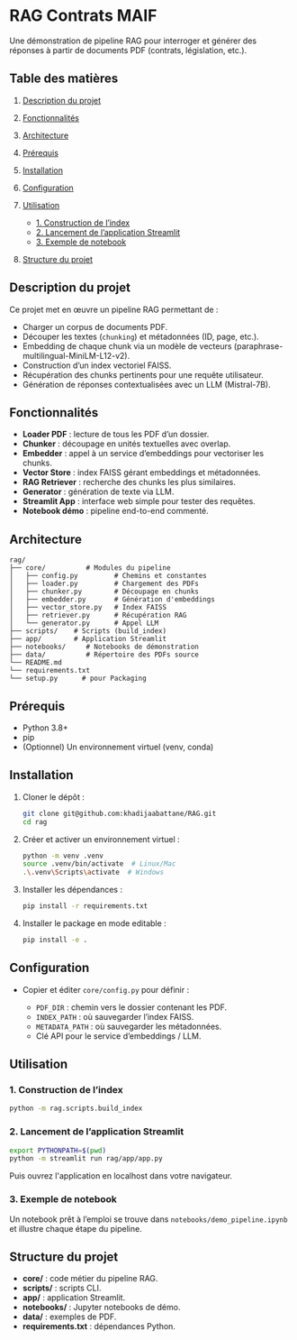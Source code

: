 # RAG Contrats MAIF

Une démonstration de pipeline RAG pour interroger et générer des réponses à partir de documents PDF (contrats, législation, etc.).



## Table des matières

1. [Description du projet](#description-du-projet)
2. [Fonctionnalités](#fonctionnalités)
3. [Architecture](#architecture)
4. [Prérequis](#prérequis)
5. [Installation](#installation)
6. [Configuration](#configuration)
7. [Utilisation](#utilisation)

   * [1. Construction de l’index](#1-construction-de-lindex)
   * [2. Lancement de l’application Streamlit](#2-lancement-de-lapplication-streamlit)
   * [3. Exemple de notebook](#3-exemple-de-notebook)
8. [Structure du projet](#structure-du-projet)




## Description du projet

Ce projet met en œuvre un pipeline RAG  permettant de :

* Charger un corpus de documents PDF.
* Découper les textes (`chunking`) et métadonnées (ID, page, etc.).
* Embedding de chaque chunk via un modèle de vecteurs (paraphrase-multilingual-MiniLM-L12-v2).
* Construction d’un index vectoriel FAISS.
* Récupération des chunks pertinents pour une requête utilisateur.
* Génération de réponses contextualisées avec un LLM (Mistral-7B).


## Fonctionnalités

* **Loader PDF** : lecture de tous les PDF d’un dossier.
* **Chunker** : découpage en unités textuelles avec overlap.
* **Embedder** : appel à un service d’embeddings pour vectoriser les chunks.
* **Vector Store** : index FAISS gérant embeddings et métadonnées.
* **RAG Retriever** : recherche des chunks les plus similaires.
* **Generator** : génération de texte via LLM.
* **Streamlit App** : interface web simple pour tester des requêtes.
* **Notebook démo** : pipeline end-to-end commenté.

## Architecture

```
rag/
├── core/          # Modules du pipeline
│   ├── config.py         # Chemins et constantes
│   ├── loader.py         # Chargement des PDFs
│   ├── chunker.py        # Découpage en chunks
│   ├── embedder.py       # Génération d'embeddings
│   ├── vector_store.py   # Index FAISS
│   ├── retriever.py      # Récupération RAG
│   └── generator.py      # Appel LLM 
├── scripts/    # Scripts (build_index)
├── app/        # Application Streamlit
├── notebooks/     # Notebooks de démonstration
├── data/          # Répertoire des PDFs source
└── README.md  
└── requirements.txt  
└── setup.py      # pour Packaging  
```

## Prérequis

* Python 3.8+
* pip
* (Optionnel) Un environnement virtuel (venv, conda)

## Installation

1. Cloner le dépôt :

   ```bash
   git clone git@github.com:khadijaabattane/RAG.git
   cd rag
   ```
2. Créer et activer un environnement virtuel :

   ```bash
   python -m venv .venv
   source .venv/bin/activate  # Linux/Mac
   .\.venv\Scripts\activate  # Windows
   ```
3. Installer les dépendances :

   ```bash
   pip install -r requirements.txt
   ```
4. Installer le package en mode editable :

   ```bash
   pip install -e .
   ```

## Configuration

* Copier et éditer `core/config.py` pour définir :

  * `PDF_DIR` : chemin vers le dossier contenant les PDF.
  * `INDEX_PATH` : où sauvegarder l’index FAISS.
  * `METADATA_PATH` : où sauvegarder les métadonnées.
  * Clé API pour le service d’embeddings / LLM.

## Utilisation

### 1. Construction de l’index

```bash
python -m rag.scripts.build_index
```

### 2. Lancement de l’application Streamlit

```bash
export PYTHONPATH=$(pwd)
python -m streamlit run rag/app/app.py
```

Puis ouvrez l'application en localhost dans votre navigateur.

### 3. Exemple de notebook

Un notebook prêt à l’emploi se trouve dans `notebooks/demo_pipeline.ipynb` et illustre chaque étape du pipeline.

## Structure du projet

* **core/** : code métier du pipeline RAG.
* **scripts/** : scripts CLI.
* **app/** : application Streamlit.
* **notebooks/** : Jupyter notebooks de démo.
* **data/** : exemples de PDF.
* **requirements.txt** : dépendances Python.


